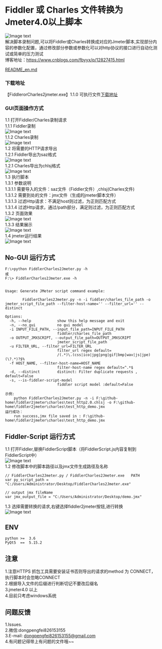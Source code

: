 # Fiddler 或 Charles 文件转换为 Jmeter4.0以上脚本
![Image text](.resources/img/logo.png)<br>
解决脚本录制问题,可以将Fiddler或Charles转换成对应的Jmeter脚本,实现部分内容的参数化配置，通过修改部分参数或参数化可以对http协议的接口进行自动化测试或简单的压力测试<br>
博客地址：https://www.cnblogs.com/fbyyx/p/12827415.html <br>

[README_en.md](README_en.md)
### 下载地址
【FiddlerorCharles2jmeter.exe】1.1.0 可执行文件[下载地址](https://github.com/dperfly/fiddler2jmeter/releases/tag/1.1.0)

### GUI页面操作方式
1.1 打开Fiddler/Charles录制请求<br>
1.1.1 Fiddler录制<br>
![Image text](.resources/img/img_01.jpg)<br>
1.1.2 Charles录制<br>
![Image text](.resources/img/img_08.jpg)<br>
1.2 将需要的HTTP请求导出<br>
1.2.1 Fiddler导出为saz格式<br>
![Image text](.resources/img/img_02.jpg)<br>
1.2.1 Charles导出为chlsj格式<br>
![Image text](.resources/img/img_07.jpg)<br>
1.3 执行脚本<br>
1.3.1 参数说明<br>
1.3.1.1 需要导入的文件：saz文件（Fiddler文件）,chlsj(Charles文件)<br>
1.3.1.2 需要到处的文件：jmx文件（生成的jmeter脚本文件）<br>
1.3.1.3 过滤Http请求：不满足host则过滤，为正则匹配方式<br>
1.3.1.4 过滤Http请求，通过/path部分，满足则过滤，为正则匹配方式<br>
1.3.2 页面效果<br>
![Image text](.resources/img/img_03.jpg)<br>
1.3.3 结果展示<br>
![Image text](.resources/img/img_04.jpg)<br>
1.4 jmeter运行结果<br>
![Image text](.resources/img/img_05.jpg)<br>
## No-GUI 运行方式
```text
F:\>python FiddlerCharles2Jmeter.py -h  
或 
F:\> FiddlerCharles2Jmeter.exe -h


Usage: Generate JMeter script command example:

        FiddlerCharles2Jmeter.py -n -i fiddler/charles_file_path -o jmeter_script_file_path --filter-host-name='' --filter_url='' --distinct

Options:
  -h, --help            show this help message and exit
  -n, --no_gui          no gui model
  -i INPUT_FILE_PATH, --input_file_path=INPUT_FILE_PATH
                        fiddler/charles_file_path
  -o OUTPUT_JMXSCRIPT, --output_file_path=OUTPUT_JMXSCRIPT
                        jmeter_script_file_path
  -u FILTER_URL, --filter_url=FILTER_URL
                        filter_url regex default=
                        /(.*)\.(css|ico|jpg|png|gif|bmp|wav|js|jpe)(\?.*)?$%
  -f HOST_NAME, --filter-host-name=HOST_NAME
                        filter-host-name regex default=^.*$
  -d, --distinct        distinct: Filter duplicate requests , default=False
  -s, --is-fiddler-script-model
                        fiddler script model :default=False

```
```text
示例:
    python FiddlerCharles2Jmeter.py -n -i F:\github-home\fiddler2jmeter\charles\test_http2.0.chlsj -o F:\github-home\fiddler2jmeter\charles\test_http_demo.jmx
运行成功：
    run success,jmx file saved in : F:\github-home\fiddler2jmeter\charles\test_http_demo.jmx
```

## Fiddler-Script 运行方式
1.1 打开Fiddler,替换FiddlerScript脚本（将FiddlerScript.js内容复制到FiddlerScript中）<br>
![Image text](.resources/img/fiddlerScript.png)<br>
1.2 修改脚本中的脚本路径以及jmx文件生成路径及名称<br>
```text
// FiddlerCharles2Jmeter.py / FiddlerCharles2Jmeter.exe   PATH
var py_script_path = "C:/Users/Administrator/Desktop/FiddlerCharles2Jmeter.exe"

// output jmx fileName
var jmx_output_file = "C:/Users/Administrator/Desktop/demo.jmx"
```
1.3 选择需要转换的请求,右键选择fiddler2jmeter按钮,进行转换<br>
![Image text](.resources/img/fiddlerbutton.png)<br>

## ENV
```buildoutcfg
python >=  3.6  
PyQt5  ==  5.15.2
```

## 注意
1.注意HTTPS 抓包工具需要安装证书否则导出的请求的method 为 CONNECT，执行脚本时会忽略CONNECT<br>
2.根据导入文件的后缀进行判断切记不要改后缀名<br>
3.jmeter4.0 以上<br>
4.目前只考虑windows系统<br>


## 问题反馈
1.Issues.<br>
2.微信:dongpengfei826153155<br>
3.E-mail: dongpengfei826153155@gmail.com<br>
4.有问题记得带上有问题的文件哦~~<br>